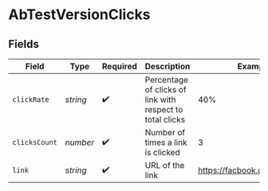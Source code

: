 # AbTestVersionClicks


## Fields

| Field                                                     | Type                                                      | Required                                                  | Description                                               | Example                                                   |
| --------------------------------------------------------- | --------------------------------------------------------- | --------------------------------------------------------- | --------------------------------------------------------- | --------------------------------------------------------- |
| `clickRate`                                               | *string*                                                  | :heavy_check_mark:                                        | Percentage of clicks of link with respect to total clicks | 40%                                                       |
| `clicksCount`                                             | *number*                                                  | :heavy_check_mark:                                        | Number of times a link is clicked                         | 3                                                         |
| `link`                                                    | *string*                                                  | :heavy_check_mark:                                        | URL of the link                                           | https://facbook.com/versionA                              |